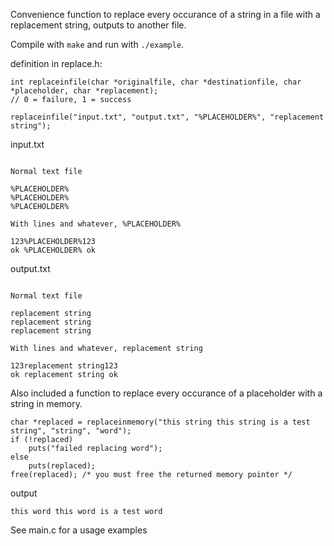 Convenience function to replace every occurance of a string in a file with a replacement string, outputs to another file.

Compile with ````make```` and run with ````./example````.


definition in replace.h:

````
int replaceinfile(char *originalfile, char *destinationfile, char *placeholder, char *replacement);
// 0 = failure, 1 = success
````

````replaceinfile("input.txt", "output.txt", "%PLACEHOLDER%", "replacement string");````

input.txt

````

Normal text file

%PLACEHOLDER%
%PLACEHOLDER%
%PLACEHOLDER%

With lines and whatever, %PLACEHOLDER%

123%PLACEHOLDER%123	
ok %PLACEHOLDER% ok
````

output.txt

````

Normal text file

replacement string
replacement string
replacement string

With lines and whatever, replacement string

123replacement string123	
ok replacement string ok
````
Also included a function to replace every occurance of a placeholder with a string in memory.

````
char *replaced = replaceinmemory("this string this string is a test string", "string", "word");
if (!replaced)
	puts("failed replacing word");
else
	puts(replaced);
free(replaced); /* you must free the returned memory pointer */
````

output
````
this word this word is a test word
````

See main.c for a usage examples
